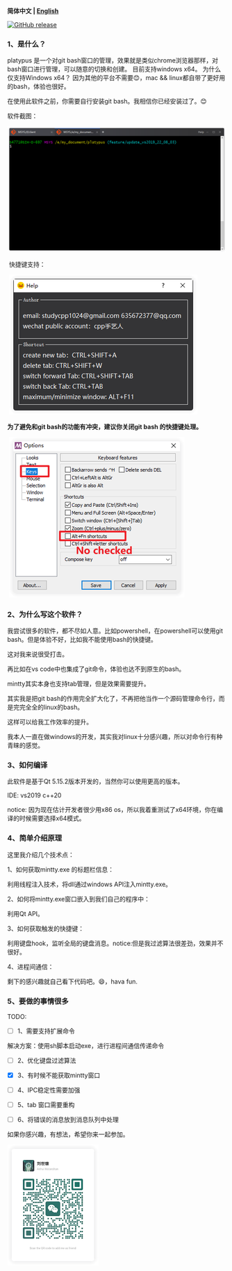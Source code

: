 **简体中文 | [English](./README.md)**

[![GitHub release](https://img.shields.io/github/release/MingYueRuYa/platypus.svg?style=flat-square)](https://github.com/MingYueRuYa/platypus/releases/latest)

### 1、是什么？

platypus 是一个对git bash窗口的管理，效果就是类似chrome浏览器那样，对bash窗口进行管理，可以随意的切换和创建。
目前支持windows x64。
为什么仅支持Windows x64？
因为其他的平台不需要😊，mac && linux都自带了更好用的bash，体验也很好。

在使用此软件之前，你需要自行安装git bash。我相信你已经安装过了。😊

软件截图：

![](./images/01_rounder.png)

​      快捷键支持：

​	![](./images/shortcut_rounder.png)

**为了避免和git bash的功能有冲突，建议你关闭git bash 的快捷键处理。**

​	![](./images/config_dialog_rounder.png)


 ### 2、为什么写这个软件？

我尝试很多的软件，都不尽如人意。比如powershell，在powershell可以使用git bash。但是体验不好，比如我不能使用bash的快捷键。

这对我来说很受打击。

再比如在vs code中也集成了git命令，体验也达不到原生的bash。

mintty其实本身也支持tab管理，但是效果需要提升。

其实我是把git bash的作用完全扩大化了，不再把他当作一个源码管理命令行，而是完完全全的linux的bash。

这样可以给我工作效率的提升。

我本人一直在做windows的开发，其实我对linux十分感兴趣，所以对命令行有种青睐的感觉。

 ### 3、如何编译

此软件是基于Qt 5.15.2版本开发的，当然你可以使用更高的版本。

IDE: vs2019 c++20

notice: 因为现在估计开发者很少用x86 os，所以我着重测试了x64环境，你在编译的时候需要选择x64模式。


 ### 4、简单介绍原理

这里我介绍几个技术点：

1、如何获取mintty.exe 的标题栏信息：

利用线程注入技术，将dll通过windows API注入mintty.exe。

2、如何将mintty.exe窗口嵌入到我们自己的程序中：

利用Qt API。

3、如何获取触发的快捷键：

利用键盘hook，监听全局的键盘消息。notice:但是我过滤算法很差劲，效果并不很好。

4、进程间通信：

剩下的感兴趣就自己看下代码吧。😄，hava fun.

 ### 5、要做的事情很多

TODO:

- [ ] 1、需要支持扩展命令

解决方案：使用sh脚本启动exe，进行进程间通信传递命令


- [ ] 2、优化键盘过滤算法

- [x] 3、有时候不能获取mintty窗口

- [ ] 4、IPC稳定性需要加强

- [ ] 5、tab 窗口需要重构

- [ ] 6、将错误的消息放到消息队列中处理

如果你感兴趣，有想法，希望你来一起参加。

<img src="./images/wechat_rounder.png"/>
